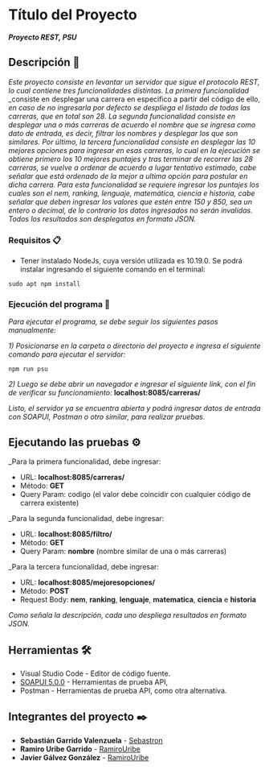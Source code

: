 # Título del Proyecto

**_Proyecto REST, PSU_**

## Descripción 🚀

_Este proyecto consiste en levantar un servidor que sigue el protocolo REST,_ 
_lo cual contiene tres funcionalidades distintas. La primera funcionalidad_
_consiste en desplegar una carrera en especifico a partir del código de ello,
_en caso de no ingresarla por defecto se despliega el listado de todas las_
_carreras, que en total son 28._
_La segunda funcionalidad consiste en desplegar una o más carreras de acuerdo_ 
_el nombre que se ingresa como dato de entrada, es decir, filtrar los nombres_
_y desplegar los que son similares._
_Por último, la tercera funcionalidad consiste en desplegar las 10 mejores opciones_
_para ingresar en esas carreras, lo cual en la ejecución se obtiene primero los 10_
_mejores puntajes y tras terminar de recorrer las 28 carreras, se vuelve a ordenar_
_de acuerdo a lugar tentativo estimado, cabe señalar que está ordenado de la mejor_
_a ultima opción para postular en dicha carrera. Para esta funcionalidad se requiere_
_ingresar los puntajes los cuales son el nem, ranking, lenguaje, matemática, ciencia_
_e historia, cabe señalar que deben ingresar los valores que estén entre 150 y 850,_
_sea un entero o decimal, de lo contrario los datos ingresados no serán invalidas._
_Todos los resultados son desplegatos en formato JSON._

### Requisitos 📋

* Tener instalado NodeJs, cuya versión utilizada es 10.19.0. Se podrá instalar ingresando el siguiente comando en el terminal:
```
sudo apt npm install
```

### Ejecución del programa 🔧

_Para ejecutar el programa, se debe seguir los siguientes pasos manualmente:_

_1) Posicionarse en la carpeta o directorio del proyecto e ingresa el siguiente comando para ejecutar el servidor:_
```
npm run psu
```
_2) Luego se debe abrir un navegador e ingresar el siguiente link,_
   _con el fin de verificar su funcionamiento:_ 
   **localhost:8085/carreras/**

_Listo, el servidor ya se encuentra abierta y podrá ingresar datos_
_de entrada con SOAPUI, Postman o otro similar, para realizar pruebas._

## Ejecutando las pruebas ⚙️

_Para la primera funcionalidad, debe ingresar:
* URL: **localhost:8085/carreras/**
* Método: **GET**
* Query Param: codigo (el valor debe coincidir con cualquier código de carrera existente)

_Para la segunda funcionalidad, debe ingresar:
* URL: **localhost:8085/filtro/**
* Método: **GET**
* Query Param: **nombre** (nombre similar de una o más carreras)

_Para la tercera funcionalidad, debe ingresar:
* URL: **localhost:8085/mejoresopciones/**
* Método: **POST**
* Request Body: **nem**, **ranking**, **lenguaje**, **matematica**, **ciencia** e **historia** 

_Como señala la descripción, cada uno despliega resultados en formato JSON._

## Herramientas 🛠️

* Visual Studio Code - Editor de código fuente.
* [SOAPUI 5.0.0](https://www.soapui.org/downloads/soapui/) - Herramientas de prueba API, 
* Postman - Herramientas de prueba API, como otra alternativa.

## Integrantes del proyecto ✒️

* **Sebastián Garrido Valenzuela** - [Sebastron](https://github.com/Sebastron)
* **Ramiro Uribe Garrido** - [RamiroUribe](https://github.com/RamiroUribe)
* **Javier Gálvez González** - [RamiroUribe](https://github.com/RamiroUribe)

